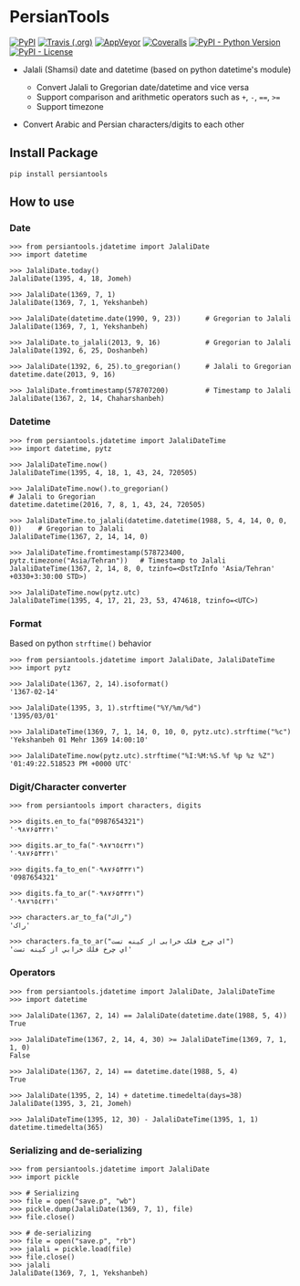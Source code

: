 # PersianTools

[![PyPI](https://img.shields.io/pypi/v/persiantools.svg)](https://pypi.org/project/persiantools/)
[![Travis (.org)](https://img.shields.io/travis/mhajiloo/persiantools/master.svg)](https://travis-ci.org/mhajiloo/persiantools)
[![AppVeyor](https://ci.appveyor.com/api/projects/status/8v49tpadjb3d68pe/branch/master?svg=true)](https://ci.appveyor.com/project/mhajiloo/persiantools/branch/master)
[![Coveralls](https://coveralls.io/repos/github/mhajiloo/persiantools/badge.svg?branch=master)](https://coveralls.io/github/mhajiloo/persiantools?branch=master)
[![PyPI - Python Version](https://img.shields.io/pypi/pyversions/persiantools.svg)](https://pypi.org/project/persiantools/)
[![PyPI - License](https://img.shields.io/pypi/l/persiantools.svg)](https://pypi.org/project/persiantools/)

- Jalali (Shamsi) date and datetime (based on python datetime's module)
  - Convert Jalali to Gregorian date/datetime and vice versa
  - Support comparison and arithmetic operators such as `+`, `-`, `==`, `>=`
  - Support timezone

- Convert Arabic and Persian characters/digits to each other

## Install Package

``` {.sourceCode .bash}
pip install persiantools
```  

## How to use

### Date

``` {.sourceCode .python}
>>> from persiantools.jdatetime import JalaliDate
>>> import datetime

>>> JalaliDate.today()
JalaliDate(1395, 4, 18, Jomeh)

>>> JalaliDate(1369, 7, 1)
JalaliDate(1369, 7, 1, Yekshanbeh)

>>> JalaliDate(datetime.date(1990, 9, 23))      # Gregorian to Jalali
JalaliDate(1369, 7, 1, Yekshanbeh)

>>> JalaliDate.to_jalali(2013, 9, 16)           # Gregorian to Jalali
JalaliDate(1392, 6, 25, Doshanbeh)

>>> JalaliDate(1392, 6, 25).to_gregorian()      # Jalali to Gregorian
datetime.date(2013, 9, 16)

>>> JalaliDate.fromtimestamp(578707200)         # Timestamp to Jalali
JalaliDate(1367, 2, 14, Chaharshanbeh)
```

### Datetime

``` {.sourceCode .python}
>>> from persiantools.jdatetime import JalaliDateTime
>>> import datetime, pytz

>>> JalaliDateTime.now()
JalaliDateTime(1395, 4, 18, 1, 43, 24, 720505)

>>> JalaliDateTime.now().to_gregorian()                                     # Jalali to Gregorian
datetime.datetime(2016, 7, 8, 1, 43, 24, 720505)

>>> JalaliDateTime.to_jalali(datetime.datetime(1988, 5, 4, 14, 0, 0, 0))    # Gregorian to Jalali
JalaliDateTime(1367, 2, 14, 14, 0)

>>> JalaliDateTime.fromtimestamp(578723400, pytz.timezone("Asia/Tehran"))   # Timestamp to Jalali
JalaliDateTime(1367, 2, 14, 8, 0, tzinfo=<DstTzInfo 'Asia/Tehran' +0330+3:30:00 STD>)

>>> JalaliDateTime.now(pytz.utc)
JalaliDateTime(1395, 4, 17, 21, 23, 53, 474618, tzinfo=<UTC>)
```  

### Format

Based on python `strftime()` behavior

``` {.sourceCode .python}
>>> from persiantools.jdatetime import JalaliDate, JalaliDateTime
>>> import pytz

>>> JalaliDate(1367, 2, 14).isoformat()
'1367-02-14'

>>> JalaliDate(1395, 3, 1).strftime("%Y/%m/%d")
'1395/03/01'

>>> JalaliDateTime(1369, 7, 1, 14, 0, 10, 0, pytz.utc).strftime("%c")
'Yekshanbeh 01 Mehr 1369 14:00:10'

>>> JalaliDateTime.now(pytz.utc).strftime("%I:%M:%S.%f %p %z %Z")
'01:49:22.518523 PM +0000 UTC'
```

### Digit/Character converter

``` {.sourceCode .python}
>>> from persiantools import characters, digits

>>> digits.en_to_fa("0987654321")
'۰۹۸۷۶۵۴۳۲۱'

>>> digits.ar_to_fa("٠٩٨٧٦٥٤٣٢١")
'۰۹۸۷۶۵۴۳۲۱'

>>> digits.fa_to_en("۰۹۸۷۶۵۴۳۲۱")
'0987654321'

>>> digits.fa_to_ar("۰۹۸۷۶۵۴۳۲۱")
'٠٩٨٧٦٥٤٣٢١'

>>> characters.ar_to_fa("راك")
'راک'

>>> characters.fa_to_ar("ای چرخ فلک خرابی از کینه تست")
'اي چرخ فلك خرابي از كينه تست'
```

### Operators

``` {.sourceCode .python}
>>> from persiantools.jdatetime import JalaliDate, JalaliDateTime
>>> import datetime

>>> JalaliDate(1367, 2, 14) == JalaliDate(datetime.date(1988, 5, 4))
True

>>> JalaliDateTime(1367, 2, 14, 4, 30) >= JalaliDateTime(1369, 7, 1, 1, 0)
False

>>> JalaliDate(1367, 2, 14) == datetime.date(1988, 5, 4)
True

>>> JalaliDate(1395, 2, 14) + datetime.timedelta(days=38)
JalaliDate(1395, 3, 21, Jomeh)

>>> JalaliDateTime(1395, 12, 30) - JalaliDateTime(1395, 1, 1)
datetime.timedelta(365)
```

### Serializing and de-serializing

``` {.sourceCode .python}
>>> from persiantools.jdatetime import JalaliDate
>>> import pickle

>>> # Serializing
>>> file = open("save.p", "wb")
>>> pickle.dump(JalaliDate(1369, 7, 1), file)
>>> file.close()

>>> # de-serializing
>>> file = open("save.p", "rb")
>>> jalali = pickle.load(file)
>>> file.close()
>>> jalali
JalaliDate(1369, 7, 1, Yekshanbeh)

